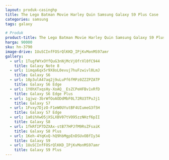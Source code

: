 ```yaml
---
layout: produk-casinghp
title: The Lego Batman Movie Harley Quin Samsung Galaxy S9 Plus Case
categories: samsung
tags: galaxy

# Produk
product-title: The Lego Batman Movie Harley Quin Samsung Galaxy S9 Plus Case
harga: 90000
sku: hn-3790
image-drive: 1UuSCInfFOSrQlKKD_IPjKvMonMS97amr
gallery:
  - url: 1TugfWYxOYfQuG3nNjMcVjOfrXl0fC944
    title: Galaxy Note 8
  - url: 1imqa6qx5r9X8oL0evuj7huFzwivl0LmJ
    title: Galaxy S6
  - url: 10p3ulA47aq2j9uLuPf6fMPz0ZZZPZATP
    title: Galaxy S6 Edge
  - url: 1Y0hXTxqsHy-XoAQ__EsZCPeHFBv1vRfD
    title: Galaxy S6 Edge Plus
  - url: 1gjwz-3brWfOoAODdMbF0L72RU3TPuJj1
    title: Galaxy S7
  - url: 1Fvxy7DjzO-F1eW0UYutBF4UIumeG3f5H
    title: Galaxy S7 Edge
  - url: 1a0ihXwO5jXSLXBV07tVO95zzNHzf6pII
    title: Galaxy S8
  - url: 1fkRfIP7DZXAx-stB77HPJfM9RsZFsaiK
    title: Galaxy S8 Plus
  - url: 1Keh-4YqKxQ-hQ9hbMgpEnDSUvOBfIy34
    title: Galaxy S9
  - url: 1UuSCInfFOSrQlKKD_IPjKvMonMS97amr
    title: Galaxy S9 Plus
---
```

